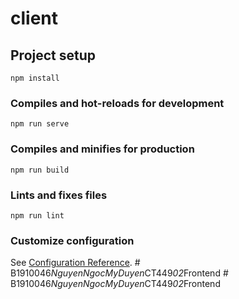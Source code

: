 # client

## Project setup
```
npm install
```

### Compiles and hot-reloads for development
```
npm run serve
```

### Compiles and minifies for production
```
npm run build
```

### Lints and fixes files
```
npm run lint
```

### Customize configuration
See [Configuration Reference](https://cli.vuejs.org/config/).
#   B 1 9 1 0 0 4 6 _ N g u y e n N g o c M y D u y e n _ C T 4 4 9 _ 0 2 _ F r o n t e n d  
 #   B 1 9 1 0 0 4 6 _ N g u y e n N g o c M y D u y e n _ C T 4 4 9 _ 0 2 _ F r o n t e n d  
 